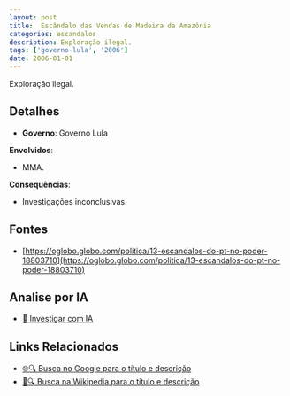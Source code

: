 ```yaml
---
layout: post
title:  Escândalo das Vendas de Madeira da Amazônia
categories: escandalos
description: Exploração ilegal.
tags: ['governo-lula', '2006']
date: 2006-01-01
---
```


Exploração ilegal.

## Detalhes
- **Governo**: Governo Lula

**Envolvidos**:
- MMA.


**Consequências**:
- Investigações inconclusivas.


## Fontes
- [https://oglobo.globo.com/politica/13-escandalos-do-pt-no-poder-18803710](https://oglobo.globo.com/politica/13-escandalos-do-pt-no-poder-18803710)


## Analise por IA
- [🤖 Investigar com IA](https://www.perplexity.ai/search?q=Esc%C3%A2ndalo%20das%20Vendas%20de%20Madeira%20da%20Amaz%C3%B4nia%20Explora%C3%A7%C3%A3o%20ilegal.%20Governo%20Lula)

## Links Relacionados
- [🌐🔍 Busca no Google para o título e descrição](https://www.google.com/search?q=Esc%C3%A2ndalo%20das%20Vendas%20de%20Madeira%20da%20Amaz%C3%B4nia%20Explora%C3%A7%C3%A3o%20ilegal.%20Governo%20Lula)
- [📖🔍 Busca na Wikipedia para o título e descrição](https://pt.wikipedia.org/w/index.php?search=Esc%C3%A2ndalo%20das%20Vendas%20de%20Madeira%20da%20Amaz%C3%B4nia%20Explora%C3%A7%C3%A3o%20ilegal.%20Governo%20Lula)

